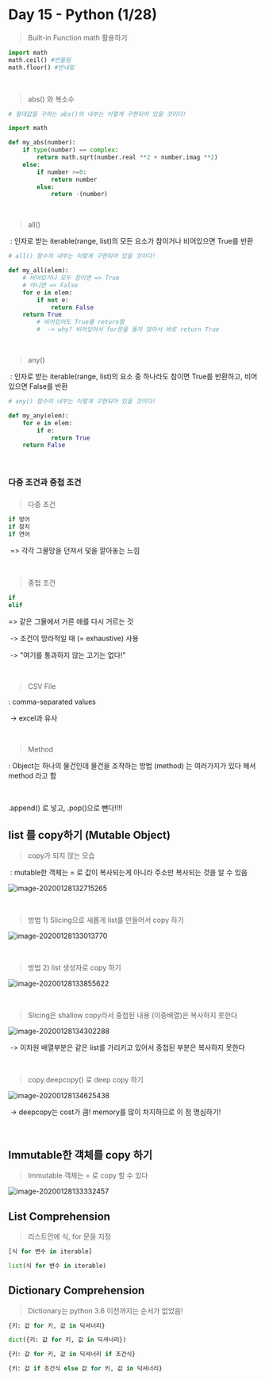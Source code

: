 # Day 15 - Python (1/28)



> Built-in Function math 활용하기

```python
import math
math.ceil() #반올림
math.floor() #반내림
```

<br/>



> abs() 와 복소수

```python
# 절대값을 구하는 abs()의 내부는 이렇게 구현되어 있을 것이다!

import math

def my_abs(number):
    if type(number) == complex:
        return math.sqrt(number.real **2 + number.imag **2)
    else:
        if number >=0:
            return number
        else:
            return -(number)
```



<br/>



> all()

​	: 인자로 받는 iterable(range, list)의 모든 요소가 참이거나 비어있으면 True를 반환



``` python
# all() 함수의 내부는 이렇게 구현되어 있을 것이다!

def my_all(elem):
    # 비어있거나 모두 참이면 => True
    # 아니면 => False
    for e in elem:
        if not e:
            return False
    return True
        # 비어있어도 True를 return함 
        #  -> why? 비어있어서 for문을 돌지 않아서 바로 return True
```



<br/>



> any()

​    : 인자로 받는 iterable(range, list)의 요소 중 하나라도 참이면 True를 반환하고, 비어있으면 False를 반환



``` python
# any() 함수의 내부는 이렇게 구현되어 있을 것이다!

def my_any(elem):
    for e in elem:
        if e:
            return True
    return False
```





<br/>







### 다중 조건과 중첩 조건

###  

> 다중 조건

```python
if 방어
if 참치
if 연어
```

​	=>  각각 그물망을 던져서 덫을 깔아놓는 느낌

<br/>



> 중첩 조건

```python
if      
elif
```

  => 같은 그물에서 거른 애를 다시 거르는 것

​          -> 조건이 망라적일 때 (= exhaustive) 사용

​          ->  "여기를 통과하지 않는 고기는 없다!"

<br/>



> CSV File

  : comma-separated values

​     -> excel과 유사

<br/>



> Method

   : Object는 하나의 물건인데 물건을 조작하는 방법 (method) 는 여러가지가 있다 해서 method 라고 함



<br/>



.append() 로 넣고, .pop()으로 뺀다!!!!





## list 를 copy하기   (Mutable Object)



> copy가 되지 않는 모습

​    : mutable한 객체는 = 로 값이 복사되는게 아니라 주소만 복사되는 것을 알 수 있음

![image-20200128132715265](images/image-20200128132715265.png)

<br/>



> 방법 1) Slicing으로 새롭게 list를 만들어서 copy 하기



![image-20200128133013770](images/image-20200128133013770.png)



<br/>



> 방법 2) list 생성자로 copy 하기

![image-20200128133855622](images/image-20200128133855622.png)



<br/>



> Slicing은 shallow copy라서 중첩된 내용 (이중배열)은 복사하지 못한다

![image-20200128134302288](images/image-20200128134302288.png)

​			-> 이차원 배열부분은 같은 list를 가리키고 있어서 중첩된 부분은 복사하지 못한다

<br/>



> copy.deepcopy() 로 deep copy 하기



![image-20200128134625438](images/image-20200128134625438.png) 

​     -> deepcopy는 cost가 큼!  memory를 많이 차지하므로 이 점 명심하기!



<br/>



## Immutable한 객체를 copy 하기



> Immutable 객체는 = 로 copy 할 수 있다

![image-20200128133332457](images/image-20200128133332457.png)





## List Comprehension

> 리스트안에 식, for 문을 지정



```python
[식 for 변수 in iterable]

list(식 for 변수 in iterable)
```





## Dictionary Comprehension

> Dictionary는 python 3.6 이전까지는 순서가 없었음!



```python
{키: 값 for 키, 값 in 딕셔너리}

dict({키: 값 for 키, 값 in 딕셔너리})

{키: 값 for 키, 값 in 딕셔너리 if 조건식}

{키: 값 if 조건식 else 값 for 키, 값 in 딕셔너리}
```



